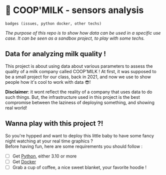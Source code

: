 # 🥛 COOP'MILK - sensors analysis
`badges (issues, python docker, other techs)`

*The purpose of this repo is to show how data can be used in a specific use case. It can be seen as a sandbox project, to play with some techs.*

## Data for analyzing milk quality !
This project is about using data about various parameters to assess the quality of a milk company called COOP'MILK ! At first, it was supposed to be a small project for our class, back in 2021, and now we use to show people how it's cool to work with data 😎!  

**Disclaimer**: it wont reflect the reality of a company that uses data to do such things. But, the infrastructure used in this project is the best compromise between the laziness of deploying something, and showing real world!  

## Wanna play with this project ?!
So you're hypped and want to deploy this little baby to have some fancy night watching at your real time graphics ?  
Before having fun, here are some requirements you should follow :
- [ ] Get [Python](https://www.python.org/downloads/), either 3.10 or more
- [ ] Get [Docker](https://docs.docker.com/engine/install/)
- [ ] Grab a cup of coffee, a nice sweet blanket, your favorite hoodie !
